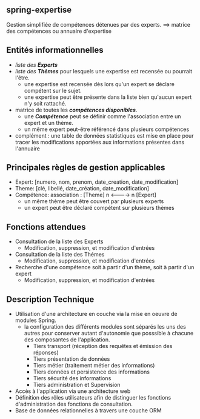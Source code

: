 ## spring-expertise
Gestion simplifiée de compétences détenues par des experts.
==> matrice des compétences ou annuaire d'expertise

## Entités informationnelles
- *liste des **Experts*** 
- *liste des **Thèmes*** pour lesquels une expertise est recensée ou pourrait l'être.
  * une expertise est recensée dès lors qu'un expert se déclare compétent sur le sujet.
  * une expertise peut être présente dans la liste bien qu'aucun expert n'y soit rattaché.
- matrice de toutes les ***compétences disponibles***.
  * une ***Compétence*** peut se définir comme l'association entre un expert et un thème.
  * un même expert peut-être référencé dans plusieurs compétences
- complément : une table de données statistiques est mise en place pour tracer les modifications apportées aux informations présentes dans l'annuaire

## Principales règles de gestion applicables
- Expert: [numero, nom,  prenom, date_creation, date_modification]
- Theme: [clé, libellé, date_création, date_modification]
- Compétence: association : [Theme] n <----> n [Expert] 
  * un même thème peut être couvert par plusieurs experts
  * un expert peut être déclaré compétent sur plusieurs thèmes 

## Fonctions attendues
- Consultation de la liste des Experts
  * Modification, suppression, et modification d'entrées
- Consultation de la liste des Thémes
  * Modification, suppression, et modification d'entrées
- Recherche d'une compétence soit à partir d'un thème, soit à partir d'un expert
  * Modification, suppression, et modification d'entrées

## Description Technique
- Utilisation d'une architecture en couche via la mise en oeuvre de modules Spring.
  * la configuration des différents modules sont séparés les uns des autres pour conserver autant d'autonomie que posssible à chacune des composantes de l'application.
    * Tiers transport (réception des requêtes et émission des réponses)
    * Tiers présentation de données
    * Tiers métier (traitement métier des informations)
    * Tiers données et persistence des informations
    * Tiers sécurité des informations
    * Tiers administration et Supervision
- Accès à l'application via une architecture web
- Définition des rôles utilisateurs afin de distinguer  les fonctions d'administration des fonctions de consultation.
- Base de données relationnelles à travers une couche ORM
